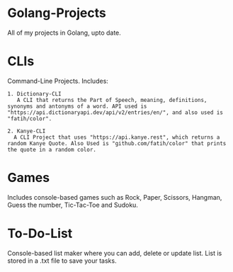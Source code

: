 # Golang-Projects
All of my projects in Golang, upto date.

# CLIs
Command-Line Projects. Includes:

    1. Dictionary-CLI
       A CLI that returns the Part of Speech, meaning, definitions, synonyms and antonyms of a word. API used is "https://api.dictionaryapi.dev/api/v2/entries/en/", and also used is "fatih/color".

    2. Kanye-CLI
      A CLI Project that uses "https://api.kanye.rest", which returns a random Kanye Quote. Also Used is "github.com/fatih/color" that prints the quote in a random color.

# Games
Includes console-based games such as Rock, Paper, Scissors, Hangman, Guess the number, Tic-Tac-Toe and Sudoku.

# To-Do-List
Console-based list maker where you can add, delete or update list. List is stored in a .txt file to save your tasks.
